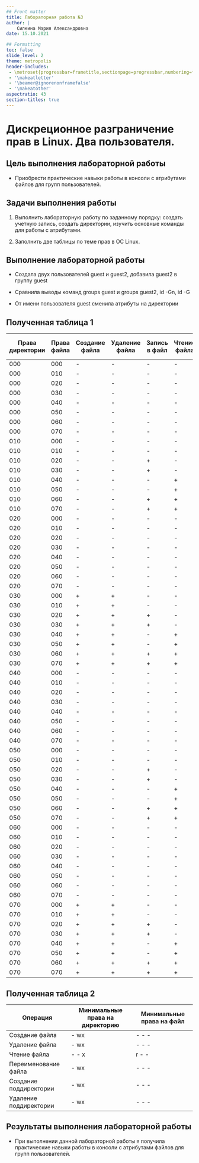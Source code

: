```yaml
---
## Front matter
title: Лабораторная работа №3
author: |
	Силкина Мария Александровна
date: 15.10.2021

## Formatting
toc: false
slide_level: 2
theme: metropolis
header-includes: 
 - \metroset{progressbar=frametitle,sectionpage=progressbar,numbering=fraction}
 - '\makeatletter'
 - '\beamer@ignorenonframefalse'
 - '\makeatother'
aspectratio: 43
section-titles: true
---
```


# Дискреционное разграничение прав в Linux. Два пользователя.

## Цель выполнения лабораторной работы

- Приобрести практические навыки работы в консоли с атрибутами файлов для групп пользователей.

## Задачи выполнения работы

1. Выполнить лабораторную работу по заданному порядку: создать учетную запись, создать директории, изучить основные команды для работы с атрибутами.

2. Заполнить две таблицы по теме прав в ОС Linux.

## Выполнение лабораторной работы

- Создала двух пользователей guest и guest2, добавила guest2 в группу guest

- Сравнила выводы команд groups guest и groups guest2, id -Gn, id -G 

- От имени пользователя guest сменила атрибуты на директории

## Полученная таблица 1

|Права директории|Права файла|Создание файла|Удаление файла|Запись в файл|Чтение файла|Смена директории|Просмотр файлов в директории|Переименование файла|Смена атрибутов файла|
|----------------|-----------|--------------|--------------|-------------|------------|----------------|----------------------------|--------------------|---------------------|
|000             |000        |-             |-             |-            |-           |-               |-                           |-                   |-                    |
|000             |010        |-             |-             |-            |-           |-               |-                           |-                   |-                    |
|000             |020        |-             |-             |-            |-           |-               |-                           |-                   |-                    |
|000             |030        |-             |-             |-            |-           |-               |-                           |-                   |-                    |
|000             |040        |-             |-             |-            |-           |-               |-                           |-                   |-                    |
|000             |050        |-             |-             |-            |-           |-               |-                           |-                   |-                    |
|000             |060        |-             |-             |-            |-           |-               |-                           |-                   |-                    |
|000             |070        |-             |-             |-            |-           |-               |-                           |-                   |-                    |
|010             |000        |-             |-             |-            |-           |+               |-                           |-                   |-                    |
|010             |010        |-             |-             |-            |-           |+               |-                           |-                   |-                    |
|010             |020        |-             |-             |+            |-           |+               |-                           |-                   |-                    |
|010             |030        |-             |-             |+            |-           |+               |-                           |-                   |-                    |
|010             |040        |-             |-             |-            |+           |+               |-                           |-                   |-                    |
|010             |050        |-             |-             |-            |+           |+               |-                           |-                   |-                    |
|010             |060        |-             |-             |+            |+           |+               |-                           |-                   |-                    |
|010             |070        |-             |-             |+            |+           |+               |-                           |-                   |-                    |
|020             |000        |-             |-             |-            |-           |-               |-                           |-                   |-                    |
|020             |010        |-             |-             |-            |-           |-               |-                           |-                   |-                    |
|020             |020        |-             |-             |-            |-           |-               |-                           |-                   |-                    |
|020             |030        |-             |-             |-            |-           |-               |-                           |-                   |-                    |
|020             |040        |-             |-             |-            |-           |-               |-                           |-                   |-                    |
|020             |050        |-             |-             |-            |-           |-               |-                           |-                   |-                    |
|020             |060        |-             |-             |-            |-           |-               |-                           |-                   |-                    |
|020             |070        |-             |-             |-            |-           |-               |-                           |-                   |-                    |
|030             |000        |+             |+             |-            |-           |+               |-                           |+                   |-                    |
|030             |010        |+             |+             |-            |-           |+               |-                           |+                   |-                    |
|030             |020        |+             |+             |+            |-           |+               |-                           |+                   |-                    |
|030             |030        |+             |+             |+            |-           |+               |-                           |+                   |-                    |
|030             |040        |+             |+             |-            |+           |+               |-                           |+                   |-                    |
|030             |050        |+             |+             |-            |+           |+               |-                           |+                   |-                    |
|030             |060        |+             |+             |+            |+           |+               |-                           |+                   |-                    |
|030             |070        |+             |+             |+            |+           |+               |-                           |+                   |-                    |
|040             |000        |-             |-             |-            |-           |-               |-                           |-                   |-                    |
|040             |010        |-             |-             |-            |-           |-               |-                           |-                   |-                    |
|040             |020        |-             |-             |-            |-           |-               |-                           |-                   |-                    |
|040             |030        |-             |-             |-            |-           |-               |-                           |-                   |-                    |
|040             |040        |-             |-             |-            |-           |-               |-                           |-                   |-                    |
|040             |050        |-             |-             |-            |-           |-               |-                           |-                   |-                    |
|040             |060        |-             |-             |-            |-           |-               |-                           |-                   |-                    |
|040             |070        |-             |-             |-            |-           |-               |-                           |-                   |-                    |
|050             |000        |-             |-             |-            |-           |+               |+                           |-                   |-                    |
|050             |010        |-             |-             |-            |-           |+               |+                           |-                   |-                    |
|050             |020        |-             |-             |+            |-           |+               |+                           |-                   |-                    |
|050             |030        |-             |-             |+            |-           |+               |+                           |-                   |-                    |
|050             |040        |-             |-             |-            |+           |+               |+                           |-                   |-                    |
|050             |050        |-             |-             |-            |+           |+               |+                           |-                   |-                    |
|050             |060        |-             |-             |+            |+           |+               |+                           |-                   |-                    |
|050             |070        |-             |-             |+            |+           |+               |+                           |-                   |-                    |
|060             |000        |-             |-             |-            |-           |-               |+                           |-                   |-                    |
|060             |010        |-             |-             |-            |-           |-               |+                           |-                   |-                    |
|060             |020        |-             |-             |-            |-           |-               |+                           |-                   |-                    |
|060             |030        |-             |-             |-            |-           |-               |+                           |-                   |-                    |
|060             |040        |-             |-             |-            |-           |-               |+                           |-                   |-                    |
|060             |050        |-             |-             |-            |-           |-               |+                           |-                   |-                    |
|060             |060        |-             |-             |-            |-           |-               |+                           |-                   |-                    |
|060             |070        |-             |-             |-            |-           |-               |+                           |-                   |-                    |
|070             |000        |+             |+             |-            |-           |+               |+                           |+                   |-                    |
|070             |010        |+             |+             |-            |-           |+               |+                           |+                   |-                    |
|070             |020        |+             |+             |+            |-           |+               |+                           |+                   |-                    |
|070             |030        |+             |+             |+            |-           |+               |+                           |+                   |-                    |
|070             |040        |+             |+             |-            |+           |+               |+                           |+                   |-                    |
|070             |050        |+             |+             |-            |+           |+               |+                           |+                   |-                    |
|070             |060        |+             |+             |+            |+           |+               |+                           |+                   |-                    |
|070             |070        |+             |+             |+            |+           |+               |+                           |+                   |-                    |

## Полученная таблица 2

|Операция|Минимальные права на директорию|Минимальные права на файл|
|--------|-------------------------------|-------------------------|
|Создание файла|- wx                           |- - -                    |
|Удаление файла|- wx                           |- - -                    |
|Чтение файла|- - x                          |r - -                    |
|Переименование файла|- wx                           |- - -                    |
|Создание поддиректории|- wx                           |- - -                    |
|Удаление поддиректории|- wx                           |- - -                    |


## Результаты выполнения лабораторной работы

- При выполнении данной лабораторной работы я получила практические навыки работы в консоли с атрибутами файлов для групп пользователей.